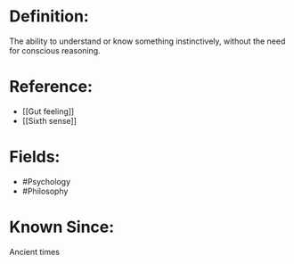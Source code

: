 

# Definition:
The ability to understand or know something instinctively, without the need for conscious reasoning.

# Reference:
- [[Gut feeling]]
- [[Sixth sense]]

# Fields: 
- #Psychology
- #Philosophy

# Known Since:
Ancient times

